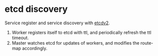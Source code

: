 etcd discovery
==============

Service register and service discovery with [etcdv2](https://github.com/coreos/etcd/releases/tag/v2.3.7).

1. Worker registers itself to etcd with ttl, and periodically refresh the ttl timeout.
2. Master watches etcd for updates of workers, and modifies the route-map accordingly.
